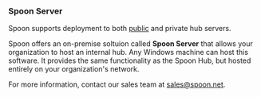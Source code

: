 ### Spoon Server

Spoon supports deployment to both [public](/hub) and private hub servers.

Spoon offers an on-premise soltuion called **Spoon Server** that allows your organization to host an internal hub. Any Windows machine can host this software. It provides the same functionality as the Spoon Hub, but hosted entirely on your organization's network.

For more information, contact our sales team at [sales@spoon.net](mailto:sales@spoon.net).